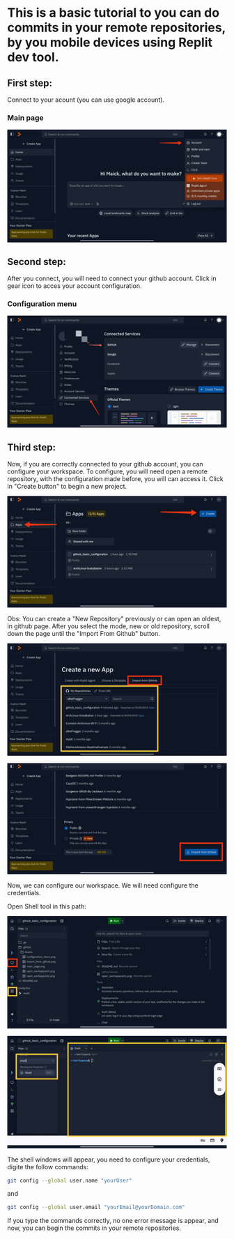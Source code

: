 # This is a basic tutorial to you can do commits in your remote repositories, by you mobile devices using Replit dev tool.

## First step:
Connect to your acount (you can use google account).
### Main page
![Main Page](.github/Assets/main_page.png)

## Second step:
After you connect, you will need to connect your github account.
Click in gear icon to acces your account configuration.
### Configuration menu
![Configuration menu](.github/Assets/configuration_menu.png)

## Third step:
Now, if you are correctly connected to your github account, you can configure your workspace.
To configure, you will need open a remote repository, with the configuration made before, you will can access it.
Click in "Create button" to begin a new project.

![Open workspace01](.github/Assets/open_workspace01.png)


Obs: You can create a "New Repository" previously or can open an oldest, in github page.
After you select the mode, new or old repository, scroll down the page until the "Import From Github" button.

![Open workspace2](.github/Assets/open_workspace02.png)

![Import From Github](.github/Assets/import_from_github.png)


Now, we can configure our workspace.
We will need configure the credentials.

Open Shell tool in this path:

![OpenShell01](.github/Assets/open_shell01.png)

![OpenShell02](.github/Assets/open_shell02.png)

The shell windows will appear, you need to configure your credentials, digite the follow commands:

```bash
git config --global user.name "yourUser"
```
and

```bash
git config --global user.email "yourEmail@yourDomain.com"
```

If you type the commands correctly, no one error message is appear, and now, you can begin the commits in your remote repositories.


